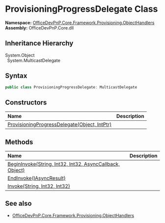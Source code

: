 # ProvisioningProgressDelegate Class
  

**Namespace:** [OfficeDevPnP.Core.Framework.Provisioning.ObjectHandlers](OfficeDevPnP.Core.Framework.Provisioning.ObjectHandlers.md)  
**Assembly:** OfficeDevPnP.Core.dll  
## Inheritance Hierarchy
System.Object  
&ensp;System.MulticastDelegate  
## Syntax
```C#
public class ProvisioningProgressDelegate: MulticastDelegate
```
## Constructors
|**Name**|**Description**|
|:-----|:-----|
| [ProvisioningProgressDelegate(Object, IntPtr)](OfficeDevPnP.Core.Framework.Provisioning.ObjectHandlers.ProvisioningProgressDelegate.ctor1.md) |  
## Methods
|**Name**|**Description**|
|:-----|:-----|
| [BeginInvoke(String, Int32, Int32, AsyncCallback, Object)](OfficeDevPnP.Core.Framework.Provisioning.ObjectHandlers.ProvisioningProgressDelegate.fb62684b.md) | 
| [EndInvoke(IAsyncResult)](OfficeDevPnP.Core.Framework.Provisioning.ObjectHandlers.ProvisioningProgressDelegate.c9867657.md) | 
| [Invoke(String, Int32, Int32)](OfficeDevPnP.Core.Framework.Provisioning.ObjectHandlers.ProvisioningProgressDelegate.44dd5e17.md) | 
## See also
- [OfficeDevPnP.Core.Framework.Provisioning.ObjectHandlers](OfficeDevPnP.Core.Framework.Provisioning.ObjectHandlers.md)
